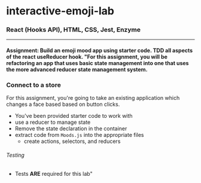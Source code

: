 # interactive-emoji-lab

### React (Hooks API), HTML, CSS, Jest, Enzyme
___

#### Assignment: Build an emoji mood app using starter code. TDD all aspects of the react useReducer hook. "For this assignment, you will be refactoring an app that uses basic state management into one that uses the more advanced reducer state management system.

### Connect to a store

For this assignment, you're going to take an existing application which
changes a face based based on button clicks.

* You've been provided starter code to work with
* use a reducer to manage state
* Remove the state declaration in the container
* extract code from `Moods.js` into the appropriate files
  * create actions, selectors, and reducers

###### Testing

* Tests **ARE** required for this lab"

